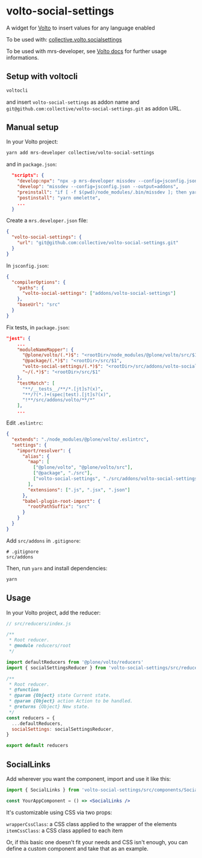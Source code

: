 # volto-social-settings

A widget for [Volto](https://github.com/plone/volto) to insert values for any language enabled

To be used with: [collective.volto.socialsettings](https://github.com/collective/collective.volto.socialsettings)

To be used with mrs-developer, see [Volto docs](https://docs.voltocms.com/customizing/add-ons/) for further usage informations.

## Setup with voltocli

```bash
voltocli
```

and insert `volto-social-settings` as addon name and `git@github.com:collective/volto-social-settings.git` as addon URL.

## Manual setup

In your Volto project:

```bash
yarn add mrs-developer collective/volto-social-settings
```

and in `package.json`:

```json
  "scripts": {
    "develop:npx": "npx -p mrs-developer missdev --config=jsconfig.json --output=addons",
    "develop": "missdev --config=jsconfig.json --output=addons",
    "preinstall": "if [ -f $(pwd)/node_modules/.bin/missdev ]; then yarn develop; else yarn develop:npx; fi",
    "postinstall": "yarn omelette",
    ...
  }
```

Create a `mrs.developer.json` file:

```json
{
  "volto-social-settings": {
    "url": "git@github.com:collective/volto-social-settings.git"
  }
}
```

In `jsconfig.json`:

```json
{
  "compilerOptions": {
    "paths": {
      "volto-social-settings": ["addons/volto-social-settings"]
    },
    "baseUrl": "src"
  }
}
```

Fix tests, in `package.json`:

```json
"jest": {
    ...
    "moduleNameMapper": {
      "@plone/volto/(.*)$": "<rootDir>/node_modules/@plone/volto/src/$1",
      "@package/(.*)$": "<rootDir>/src/$1",
      "volto-social-settings/(.*)$": "<rootDir>/src/addons/volto-social-settings/src/$1",
      "~/(.*)$": "<rootDir>/src/$1"
    },
    "testMatch": [
      "**/__tests__/**/*.[jt]s?(x)",
      "**/?(*.)+(spec|test).[jt]s?(x)",
      "!**/src/addons/volto/**/*"
    ],
    ...
```

Edit `.eslintrc`:

```json
{
  "extends": "./node_modules/@plone/volto/.eslintrc",
  "settings": {
    "import/resolver": {
      "alias": {
        "map": [
          ["@plone/volto", "@plone/volto/src"],
          ["@package", "./src"],
          ["volto-social-settings", "./src/addons/volto-social-settings/src"]
        ],
        "extensions": [".js", ".jsx", ".json"]
      },
      "babel-plugin-root-import": {
        "rootPathSuffix": "src"
      }
    }
  }
}
```

Add `src/addons` in `.gitignore`:

```
# .gitignore
src/addons
```

Then, run `yarn` and install dependencies:

```bash
yarn
```

## Usage

In your Volto project, add the reducer:

```jsx
// src/reducers/index.js

/**
 * Root reducer.
 * @module reducers/root
 */

import defaultReducers from '@plone/volto/reducers'
import { socialSettingsReducer } from 'volto-social-settings/src/reducers/socialSettingsReducer'

/**
 * Root reducer.
 * @function
 * @param {Object} state Current state.
 * @param {Object} action Action to be handled.
 * @returns {Object} New state.
 */
const reducers = {
  ...defaultReducers,
  socialSettings: socialSettingsReducer,
}

export default reducers
```


## SocialLinks

Add wherever you want the component, import and use it like this:

```jsx
import { SocialLinks } from 'volto-social-settings/src/components/SocialLinks/SocialLinks'

const YourAppComponent = () => <SocialLinks />
```

It's customizable using CSS via two props:

`wrapperCssClass`: a CSS class applied to the wrapper of the elements
`itemCssClass`: a CSS class applied to each item

Or, if this basic one doesn't fit your needs and CSS isn't enough, you can define a custom component and take that as an example.
